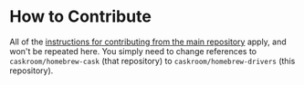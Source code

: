 # How to Contribute

All of the [instructions for contributing from the main repository](https://github.com/caskroom/homebrew-cask/blob/master/CONTRIBUTING.md) apply, and won't be repeated here. You simply need to change references to `caskroom/homebrew-cask` (that repository) to `caskroom/homebrew-drivers` (this repository).
